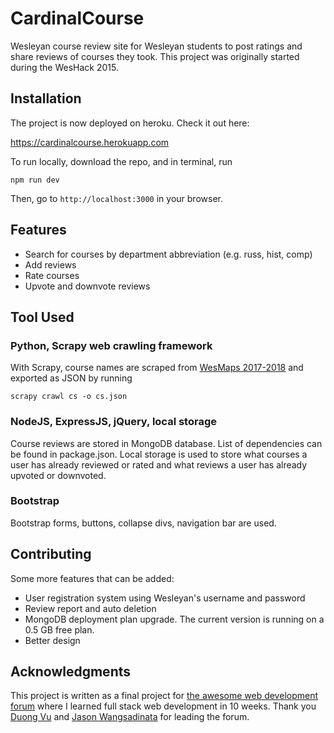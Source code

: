 # CardinalCourse

Wesleyan course review site for Wesleyan students to post ratings and share reviews of courses they took. This project was originally started during the WesHack 2015.

## Installation

The project is now deployed on heroku. Check it out here:

https://cardinalcourse.herokuapp.com

To run locally, download the repo, and in terminal, run

`npm run dev`

Then, go to `http://localhost:3000` in your browser.

## Features

* Search for courses by department abbreviation (e.g. russ, hist, comp)
* Add reviews
* Rate courses
* Upvote and downvote reviews

## Tool Used

### Python, Scrapy web crawling framework

With Scrapy, course names are scraped from [WesMaps 2017-2018](https://iasext.wesleyan.edu/regprod/!wesmaps_page.html?term=1181) and exported as JSON by running

`scrapy crawl cs -o cs.json`

### NodeJS, ExpressJS, jQuery, local storage

Course reviews are stored in MongoDB database. List of dependencies can be found in package.json. Local storage is used to store what courses a user has already reviewed or rated and what reviews a user has already upvoted or downvoted.

### Bootstrap

Bootstrap forms, buttons, collapse divs, navigation bar are used.

## Contributing

Some more features that can be added:
* User registration system using Wesleyan's username and password
* Review report and auto deletion
* MongoDB deployment plan upgrade. The current version is running on a 0.5 GB free plan.
* Better design

## Acknowledgments

This project is written as a final project for [the awesome web development forum](https://github.com/Comp420) where I learned full stack web development in 10 weeks. Thank you [Duong Vu](https://github.com/duongvu96) and [Jason Wangsadinata](https://github.com/jwangsadinata) for leading the forum.